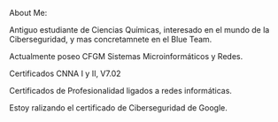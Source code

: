 About Me:

Antiguo estudiante de Ciencias Químicas, interesado en el mundo de la Ciberseguridad, y mas concretamnete en el Blue Team.

Actualmente poseo CFGM Sistemas Microinformáticos y Redes.

Certificados CNNA I y II, V7.02

Certificados de Profesionalidad ligados a redes informáticas.

Estoy ralizando el certificado de Ciberseguridad de Google.






            

<!--
**BenzenoBlue/BenzenoBlue** is a ✨ _special_ ✨ repository because its `README.md` (this file) appears on your GitHub profile.

Here are some ideas to get you started:

- 🔭 I’m currently working on ...
- 

- 👯 I’m looking to collaborate on ...
- 🤔 I’m looking for help with ...
- 💬 Ask me about ...
- 📫 How to reach me: ...
- 😄 Pronouns: ...
- ⚡ Fun fact: ...
-->
